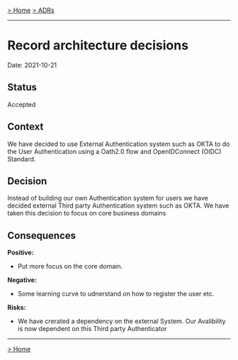 [> Home](../README.md)    [> ADRs](README.md)

---

# Record architecture decisions

Date: 2021-10-21

## Status

Accepted

## Context

We have decided to use External Authentication system such as OKTA to do the User Authentication using a Oath2.0 flow and OpenIDConnect (OIDC) Standard.

## Decision

Instead of building our own Authentication system for users we have decided external Third party Authentication system such as OKTA. We have taken this decision to focus on core business domains



## Consequences

**Positive:**

- Put more focus on the core domain.


**Negative:**

- Some learning curve to udnerstand on how to register the user etc.

**Risks:**

- We have crerated a dependency on the external System. Our Avalibility is now dependent on this Third party Authenticator


---

[> Home](../README.md)    
